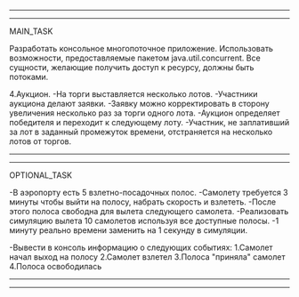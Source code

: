 ----------------------------------------------------------------------------------------------------------
----------------------------------------------------------------------------------------------------------
MAIN_TASK

  Разработать консольное многопоточное приложение.
  Использовать возможности, предоставляемые пакетом java.util.concurrent.
  Все сущности, желающие получить доступ к ресурсу, должны быть потоками.
  
  4.Аукцион. 
-На торги выставляется несколько лотов. 
-Участники аукциона делают заявки. 
-Заявку можно корректировать в сторону увеличения несколько раз за торги одного лота. 
-Аукцион определяет победителя и переходит к следующему лоту. 
-Участник, не заплативший за лот в заданный промежуток времени, отстраняется на несколько лотов от торгов.

----------------------------------------------------------------------------------------------------------
----------------------------------------------------------------------------------------------------------

OPTIONAL_TASK

-В аэропорту есть 5 взлетно-посадочных полос. 
-Самолету требуется 3 минуты чтобы выйти на полосу, набрать скорость и взлететь. 
-После этого полоса свободна для вылета следующего самолета. 
-Реализовать симуляцию вылета 10 самолетов используя все доступные полосы. 
-1 минуту реально времени заменить на 1 секунду в симуляции. 

-Вывести в консоль информацию о следующих событиях:
1.Самолет начал выход на полосу
2.Самолет взлетел
3.Полоса "приняла" самолет
4.Полоса освободилась

----------------------------------------------------------------------------------------------------------
----------------------------------------------------------------------------------------------------------
